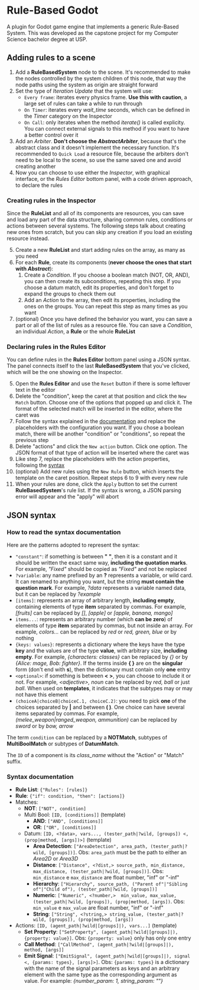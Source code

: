 # Rule-Based Godot
A plugin for Godot game engine that  implements a generic Rule-Based System. This was developed as the capstone project for my Computer Science bachelor degree at USP.

## Adding rules to a scene
1. Add a **RuleBasedSystem** node to the scene. It's recommended to make the
nodes controlled by the system children of this node, that way the node paths
using the system as origin are straight forward
2. Set the type of _Iteration Update_ that the system will use:
   - `Every frame`: iterates every physics frame. **Use this with caution**, a
   large set of rules can take a while to run through
   - `On Timer`: iterates every _wait\_time_ seconds, which can be defined in the _Timer_ category on the Inspector
   - `On Call`: only iterates when the method _iterate()_ is called explicity. You can connect external signals to this method if you want to have a better control over it
3. Add an _Arbiter_. **Don't choose the _AbstractArbiter_**, because that's the abstract class and it doesn't implement the necessary function. It's recommended to `Quick Load` a resource file, because the arbiters don't need
to be local to the scene, so use the same saved one and avoid creating another
4. Now you can choose to use either the _Inspector_, with graphical interface, or the _Rules Editor_ bottom panel, with a code driven approach, to declare the rules

### Creating rules in the Inspector
Since the **RuleList** and all of its components are resources, you can save and load any part of the data structure, sharing common rules, conditions or actions between several systems. The following steps talk about creating new
ones from scratch, but you can skip any creation if you load an existing resource instead.

5. Create a new **RuleList** and start adding rules on the array, as many as you need
6. For each **Rule**, create its components (**never choose the ones that start with _Abstract_**):
   1. Create a _Condition_. If you choose a boolean match (NOT, OR, AND), you can then create its subconditions, repeating this step. If you choose a datum match,
   edit its properties, and don't forget to expand the groups to check them out
   2. Add an _Action_ to the array, then edit its properties, including the ones on
   the groups. You can repeat this step as many times as you want
7. (optional) Once you have defined the behavior you want, you can save a part or all of
the list of rules as a resource file. You can save a _Condition_, an individual _Action_, a **Rule** or the whole **RuleList**

### Declaring rules in the Rules Editor
You can define rules in the **Rules Editor** bottom panel using a JSON syntax. The panel connects itself to the last **RuleBasedSystem** that you've clicked,
which will be the one showing on the Inspector.

5. Open the **Rules Editor** and use the `Reset` button if there is some leftover text in the editor
6. Delete the "condition", keep the caret at that position and click the `New Match` button. Choose one of the options that popped up and click it. The format of the selected match will be inserted in the editor, where the caret was
7. Follow the syntax explained in the [documentation](#syntax-documentation) and replace the placeholders with the configuration you want. If you chose a boolean match, there will be another "condition" or "conditions", so repeat the
previous step
8. Delete "actions" and click the `New action` button. Click one option. The JSON format of that type of action will be inserted where the caret was
9. Like step 7, replace the placeholders with the action properties, following the [syntax](#syntax-documentation)
10. (optional) Add new rules using the `New Rule` button, which inserts the template on the caret position. Repeat steps 6 to 9 with every new rule
11. When your rules are done, click the `Apply` button to set the current
**RuleBasedSystem**'s rule list. If the syntax is wrong, a JSON parsing error will appear and the "apply" will abort

## JSON syntax
### How to read the syntax documentation
Here are the patterns adopted to represent the syntax:

- `"constant"`: if something is between **" "**, then it is a constant and it should be written the exact same way, **including the quotation marks**. For example, _"Fixed"_ should be copied as _"Fixed"_ and not be replaced
- `?variable`: any name prefixed by an **?** represents a variable, or wild card. It can renamed to anything you want, but the string **must contain the question mark**. For example, _?data_ represents a variable named data, but it can be replaced by _?example_
- `[items]`: represents an array of arbitrary length, **including empty**, containing elements of type **item** separated by commas. For example, _\[fruits\]_ can be replaced by _\[\]_, _\[apple\]_ or _\[apple, banana, mango\]_
- `items...`: represents an arbitrary number (which **can be zero**) of elements of type **item** separated by commas, but not inside an array. For example, _colors..._ can be replaced by _red_ or _red, green, blue_ or by nothing
- `{keys: values}`: represents a dictionary where the keys have the type **key** and the values are of the type **value**, with arbitrary size, **including empty**. For example, _{characters: classes}_ can be replaced by _{}_ or by _{Alice: mage, Bob: fighter}_. If the terms inside **{ }** are on the **singular** form (don't end with **s**), then the dictionary must contain only **one** entry
- `<optional>`: if something is between **< >**, you can choose to include it or not. For example, _\<adjective\>, noun_ can be replaced by _red, ball_ or just _ball_. When used on **templates**, it indicates that the subtypes may or may not have this element
- `(choiceA|choiceB|choiceC.1, choiceC.2)`: you need to pick **one** of the choices
separated by **|** and between **( )**. One choice can have several items separated by commas. For example, _(melee\_weapon|ranged\_weapon, ammunition)_ can be replaced by _sword_ or by _bow, arrow_

The term `condition` can be replaced by a **NOTMatch**, subtypes of **MultiBoolMatch** or subtypes of **DatumMatch**.

The `ID` of a component is its _class\_name_ without the "Action" or "Match" suffix.

### Syntax documentation

- **Rule List**: `{"Rules": [rules]}`
- **Rule**: `{"if": condition, "then": [actions]}`
- Matches:
   - **NOT**: `["NOT", condition]`
   - Multi Bool: `[ID, [conditions]]` (template)
	    - **AND**: `["AND", [conditions]]`
	    - **OR**: `["OR", [conditions]]`
   - Datum: `[ID, <?data>, vars..., (tester_path|?wild, [groups]) <, (prop|method, [args])>]` (template)
	    - **Area Detection**: `["AreaDetection", area_path, (tester_path|?wild, [groups])]`. Obs: `area_path` must be the path to either an _Area2D_ or _Area3D_
	    - **Distance**: `["Distance", <?dist,> source_path, min_distance, max_distance, (tester_path|?wild, [groups])]`. Obs: `min_distance` e `max_distance` are float number, "inf" or "-inf"
	    - **Hierarchy**: `["Hierarchy", source_path, ("Parent of"|"Sibling of"|"Child of"), (tester_path|?wild, [groups])]`
	    - **Numeric**: `["Numeric", <?number,>  min_value, max_value, (tester_path|?wild, [groups]), (prop|method, [args])`. Obs: `min_value` e `max_value` are float number, "inf" or "-inf"
	    - **String**: `["String", <?string,> string_value, (tester_path|?wild, [groups]), (prop|method, [args])`
- Actions: `[ID, (agent_path|?wild|[groups]|), vars...]` (template)
   - **Set Property**: `["SetProperty", (agent_path|?wild|[groups]|), {property: value}]`. Obs: `{property: value}` only has only one entry
   - **Call Method**: `["CallMethod", (agent_path|?wild|[groups]|), method, [args]]`
   - **Emit Signal**: `["EmitSignal", (agent_path|?wild|[groups]|), signal <, {params: types}, [args]>]`. Obs: `{params: types}` is a dictionary with the name of the signal parameters as keys and an arbitrary element with the same type as the corresponding argument as value. For example: _{number\_param: 1, string\_param: ""}_
